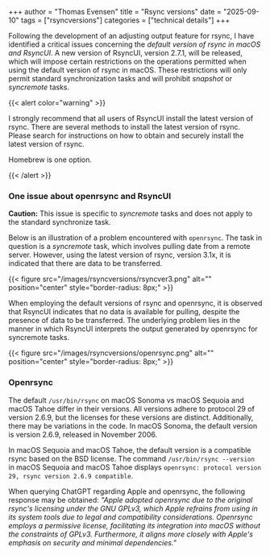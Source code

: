 +++
author = "Thomas Evensen"
title = "Rsync versions"
date = "2025-09-10"
tags = ["rsyncversions"]
categories = ["technical details"]
+++

Following the development of an adjusting output feature for rsync, I have identified a critical issues concerning the *default version of rsync in macOS and RsyncUI*. A new version of RsyncUI, version 2.7.1, will be released, which will impose certain restrictions on the operations permitted when using the default version of rsync in macOS. These restrictions will only permit standard synchronization tasks and will prohibit *snapshot* or *syncremote* tasks.

{{< alert color="warning" >}}

I strongly recommend that all users of RsyncUI install the latest version of rsync. There are several methods to install the latest version of rsync. Please search for instructions on how to obtain and securely install the latest version of rsync. 

Homebrew is one option.

{{< /alert >}}

### One issue about openrsync and RsyncUI

**Caution:** This issue is specific to *syncremote* tasks and does not apply to the standard synchronize task.

Below is an illustration of a problem encountered with `openrsync`. The task in question is a *syncremote* task, which involves pulling date from a remote server. However, using the latest version of rsync, version 3.1x, it is indicated that there are data to be transferred. 

{{< figure src="/images/rsyncversions/rsyncver3.png" alt="" position="center" style="border-radius: 8px;" >}}

When employing the default versions of rsync and openrsync, it is observed that RsyncUI indicates that no data is available for pulling, despite the presence of data to be transferred. The underlying problem lies in the manner in which RsyncUI interprets the output generated by openrsync for syncremote tasks. 

{{< figure src="/images/rsyncversions/openrsync.png" alt="" position="center" style="border-radius: 8px;" >}}

### Openrsync

The default `/usr/bin/rsync` on macOS Sonoma vs macOS Sequoia and macOS Tahoe differ in their versions. All versions adhere to protocol 29 of version 2.6.9, but the licenses for these versions are distinct. Additionally, there may be variations in the code. In macOS Sonoma, the default version is version 2.6.9, released in November 2006. 

In macOS Sequoia and macOS Tahoe, the default version is a compatible rsync based on the BSD license. The command `/usr/bin/rsync --version` in macOS Sequoia and macOS Tahoe displays `openrsync: protocol version 29, rsync version 2.6.9 compatible`.

When querying ChatGPT regarding Apple and openrsync, the following response may be obtained: *"Apple adopted openrsync due to the original rsync's licensing under the GNU GPLv3, which Apple refrains from using in its system tools due to legal and compatibility considerations. Openrsync employs a permissive license, facilitating its integration into macOS without the constraints of GPLv3. Furthermore, it aligns more closely with Apple's emphasis on security and minimal dependencies."*
